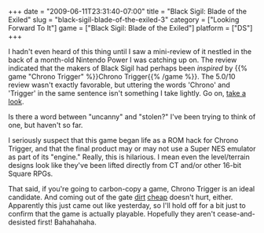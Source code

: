 +++
date = "2009-06-11T23:31:40-07:00"
title = "Black Sigil: Blade of the Exiled"
slug = "black-sigil-blade-of-the-exiled-3"
category = ["Looking Forward To It"]
game = ["Black Sigil: Blade of the Exiled"]
platform = ["DS"]
+++

I hadn't even heard of this thing until I saw a mini-review of it nestled in the back of a month-old Nintendo Power I was catching up on.  The review indicated that the makers of Black Sigil had perhaps been <i>inspired</i> by {{% game "Chrono Trigger" %}}Chrono Trigger{{% /game %}}.  The 5.0/10 review wasn't exactly favorable, but uttering the words 'Chrono' and 'Trigger' in the same sentence isn't something I take lightly.  Go on, <a href="http://www.gametrailers.com/game/black-sigil-blade-of-the/2822">take a look</a>.

Is there a word between "uncanny" and "stolen?"  I've been trying to think of one, but haven't so far.

I seriously suspect that this game began life as a ROM hack for Chrono Trigger, and that the final product may or may not use a Super NES emulator as part of its "engine."  Really, this is hilarious.  I mean even the level/terrain designs look like they've been lifted directly from CT and/or other 16-bit Square RPGs.

That said, if you're going to carbon-copy a game, Chrono Trigger is an ideal candidate.  And coming out of the gate <a href="http://www.amazon.com/dp/B00104KJ2E">dirt</a> <a href="http://www.buy.com/prod/black-sigil-blade-of-the-exiled/q/loc/108/206526541.html">cheap</a> doesn't hurt, either.  Apparently this just came out like yesterday, so I'll hold off for a bit just to confirm that the game is actually playable.  Hopefully they aren't cease-and-desisted first!  Bahahahaha.